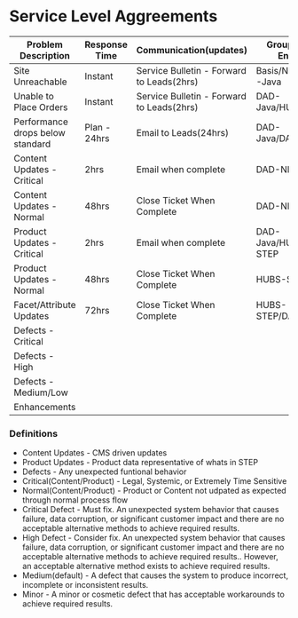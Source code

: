 # Service Level Aggreements



| Problem Description       | Response Time    | Communication(updates)     | Group(s) to Enage |
| ------------------------- | ---------------- | ----------------- |----------------|
| Site Unreachable| Instant | Service Bulletin - Forward to Leads(2hrs)| Basis/NTT/DAD-Java
| Unable to Place Orders| Instant | Service Bulletin - Forward to Leads(2hrs)| DAD-Java/HUBS
| Performance drops below standard| Plan - 24hrs| Email to Leads(24hrs)| DAD-Java/DAD-UX
| Content Updates - Critical| 2hrs | Email when complete |DAD-NET
| Content Updates - Normal | 48hrs | Close Ticket When Complete | DAD-NET
| Product Updates - Critical | 2hrs | Email when complete | DAD-Java/HUBS-STEP
| Product Updates - Normal | 48hrs | Close Ticket When Complete | HUBS-STEP
| Facet/Attribute Updates | 72hrs | Close Ticket When Complete | HUBS-STEP/DAD-Java
| Defects - Critical|||
| Defects - High|||
| Defects - Medium/Low|||
| Enhancements|||


### Definitions
* Content Updates - CMS driven updates
* Product Updates - Product data representative of whats in STEP
* Defects - Any unexpected funtional behavior
* Critical(Content/Product) - Legal, Systemic, or Extremely Time Sensitive
* Normal(Content/Product) - Product or Content not udpated as expected through normal process flow
* Critical Defect - Must fix. An unexpected system behavior that causes failure, data corruption, or significant customer impact and there are no acceptable alternative methods to achieve required results.
* High Defect - Consider fix. An unexpected system behavior that causes failure, data corruption, or significant customer impact and there are no acceptable alternative methods to achieve required results.. However, an acceptable alternative method exists to achieve required results.
* Medium(default) - A defect that causes the system to produce incorrect, incomplete or inconsistent results.
* Minor - A minor or cosmetic defect that has acceptable workarounds to achieve required results.
